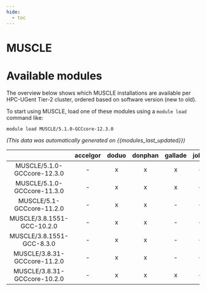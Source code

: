 ```yaml
---
hide:
  - toc
---
```


MUSCLE
======

# Available modules


The overview below shows which MUSCLE installations are available per HPC-UGent Tier-2 cluster, ordered based on software version (new to old).

To start using MUSCLE, load one of these modules using a `module load` command like:

```shell
module load MUSCLE/5.1.0-GCCcore-12.3.0
```

*(This data was automatically generated on {{modules_last_updated}})*  

| |accelgor|doduo|donphan|gallade|joltik|shinx|skitty|
| :---: | :---: | :---: | :---: | :---: | :---: | :---: | :---: |
|MUSCLE/5.1.0-GCCcore-12.3.0|-|x|x|x|-|-|x|
|MUSCLE/5.1.0-GCCcore-11.3.0|-|x|x|x|-|-|-|
|MUSCLE/5.1-GCCcore-11.2.0|-|x|x|-|-|-|-|
|MUSCLE/3.8.1551-GCC-10.2.0|-|x|x|-|-|-|-|
|MUSCLE/3.8.1551-GCC-8.3.0|-|x|x|-|-|-|-|
|MUSCLE/3.8.31-GCCcore-11.2.0|-|x|x|-|-|-|-|
|MUSCLE/3.8.31-GCCcore-10.2.0|-|x|x|x|-|-|-|
